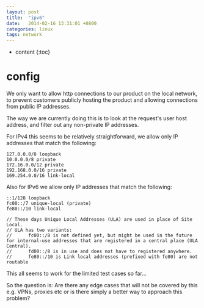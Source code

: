 ```yaml
---
layout: post
title:  "ipv6"
date:   2014-02-16 13:31:01 +0800
categories: linux
tags: network
---
```


* content
{:toc}


# config

We only want to allow http connections to our product on the local network, to prevent customers publicly hosting the product and allowing connections from public IP addresses.

The way we are currently doing this is to look at the request's user host address, and filter out any non-private IP addresses.

For IPv4 this seems to be relatively straightforward, we allow only IP addresses that match the following:

    127.0.0.0/8 loopback
    10.0.0.0/8 private
    172.16.0.0/12 private
    192.168.0.0/16 private
    169.254.0.0/16 link-local

Also for IPv6 we allow only IP addresses that match the following:

    ::1/128 loopback
    fc00::/7 unique-local (private)
    fe80::/10 link-local

    // These days Unique Local Addresses (ULA) are used in place of Site Local. 
    // ULA has two variants: 
    //      fc00::/8 is not defined yet, but might be used in the future for internal-use addresses that are registered in a central place (ULA Central). 
    //      fd00::/8 is in use and does not have to registered anywhere.
    //      fe80::/10 is Link local addresses (prefixed with fe80) are not routable

This all seems to work for the limited test cases so far...

So the question is: Are there any edge cases that will not be covered by this e.g. VPNs, proxies etc or is there simply a better way to approach this problem?

  [1]: https://sourceware.org/gdb/onlinedocs/gdb/gdbserver-man.html
  [2]: https://sourceware.org/gdb/wiki/FAQ
  [3]: https://blogs.oracle.com/ksplice/entry/8_gdb_tricks_you_should
  [4]: http://sourceware.org/gdb/onlinedocs/gdb/Continuing-and-Stepping.html
  [5]: https://github.com/huawenyu/neogdb.vim
  [6]: https://networkengineering.stackexchange.com/questions/14965/icmp-redirect-static-routing

